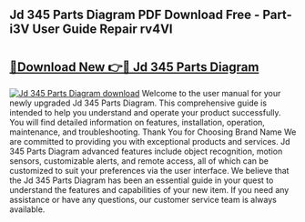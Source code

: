 ## Jd 345 Parts Diagram PDF Download Free - Part-i3V User Guide Repair rv4VI

# <h2><a href="http://dfscdu8.blite.top/?on=Jd+345+Parts+Diagram">🔗Download New 👉🔴 Jd 345 Parts Diagram</a></h2>

[![Jd 345 Parts Diagram download](https://i.imgur.com/lujVjoI.png)](http://dfscdu8.blite.top/?on=Jd+345+Parts+Diagram)
Welcome to the user manual for your newly upgraded Jd 345 Parts Diagram. This comprehensive guide is intended to help you understand and operate your product successfully. You will find detailed information on features, installation, operation, maintenance, and troubleshooting. Thank You for Choosing Brand Name We are committed to providing you with exceptional products and services. Jd 345 Parts Diagram advanced features include object recognition, motion sensors, customizable alerts, and remote access, all of which can be customized to suit your preferences via the user interface. We believe that the Jd 345 Parts Diagram has been an essential guide in your quest to understand the features and capabilities of your new item. If you need any assistance or have any questions, our customer service team is always available.
